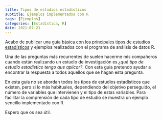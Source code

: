 ```yaml
---
title: Tipos de estudios estadísticos
subtitle: Ejemplos implementados con R
tags: [Ejemplos]
categories: [Estadística, R]
date: 2021-07-21
---
```


Acabo de publicar una [guía básica con los principales tipos de estudios estadísticos](https://aprendeconalf.es/docencia/r/estudios-estadisticos) y ejemplos realizados con el programa de análisis de datos R. 

<!--more-->

Una de las preguntas más recurrentes de suelen hacerme mis compañeros cuando están realizando un estudio de investigación es _¿qué tipo de estudio estadístico tengo que aplicar?_. Con esta guía pretendo ayudar a encontrar la respuesta a todos aquellos que se hagan esta pregunta. 

En esta guía no se abordan todos los tipos de estudios estadísticos que existen, pero si lo más habituales, dependiendo del objetivo perseguido, el número de variables que intervienen y el tipo de estas variables. Para facilitar la comprensión de cada tipo de estudio se muestra un ejemplo sencillo implementado con R.

Espero que os sea útil.



